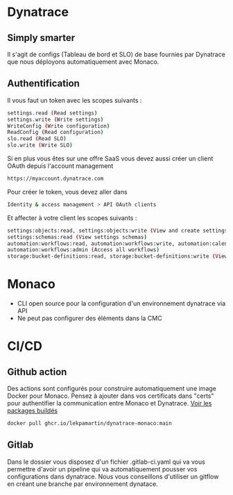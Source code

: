 # Dynatrace 

## Simply smarter
Il s'agit de configs (Tableau de bord et SLO) de base fournies par Dynatrace que nous déployons automatiquement avec Monaco.

## Authentification 
Il vous faut un token avec les scopes suivants :
```bash
settings.read (Read settings)
settings.write (Write settings)
WriteConfig (Write configuration)
ReadConfig (Read configuration)
slo.read (Read SLO)
slo.write (Write SLO)
```
Si en plus vous êtes sur une offre SaaS vous devez aussi créer un client OAuth depuis l'account management 
```bash
https://myaccount.dynatrace.com
```
Pour créer le token, vous devez aller dans 
```bash
Identity & access management > API OAuth clients
```
Et affecter à votre client les scopes suivants :
```bash
settings:objects:read, settings:objects:write (View and create settings objects)
settings:schemas:read (View settings schemas)
automation:workflows:read, automation:workflows:write, automation:calendars:read, automation:calendars:write, automation:rules:read, automation:rules:write (View and create workflows)
automation:workflows:admin (Access all workflows)
storage:bucket-definitions:read, storage:bucket-definitions:write (View and create Grail buckets)
```


# Monaco
- CLI open source pour la configuration d'un environnement dynatrace via API
- Ne peut pas configurer des éléments dans la CMC

# CI/CD

## Github action 
Des actions sont configurés pour construire automatiquement une image Docker pour Monaco. Pensez à ajouter dans vos certificats dans "certs" pour authentifier la communication entre Monaco et Dynatrace. [Voir les packages buildés](https://github.com/users/lekpamartin/packages/container/package/dynatrace-monaco)
```bash
docker pull ghcr.io/lekpamartin/dynatrace-monaco:main
```
 
## Gitlab
Dans le dossier vous disposez d'un fichier .gitlab-ci.yaml qui va vous permettre d'avoir un pipeline qui va automatiquement pousser vos configurations dans dynatrace. Nous vous conseillons d'utiliser un gitflow en créant une branche par environnement dynatace. 
